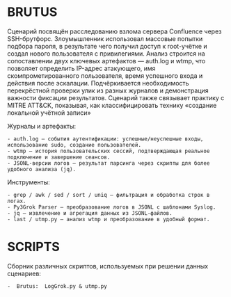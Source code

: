 #  BRUTUS
  Сценарий посвящён расследованию взлома сервера Confluence через SSH-брутфорс.
  Злоумышленник использовал массовые попытки подбора пароля, в результате чего получил доступ к root-учётке и создал нового пользователя с привилегиями.
  Анализ строится на сопоставлении двух ключевых артефактов — auth.log и wtmp, что позволяет определить IP-адрес атакующего, имя скомпрометированного пользователя, время успешного входа и действия после эскалации.
  Подчёркивается необходимость перекрёстной проверки улик из разных журналов и демонстрация важности фиксации результатов.
  Сценарий также связывает практику с MITRE ATT&CK, показывая, как классифицировать технику «создание локальной учётной записи»

  Журналы и артефакты:

    - auth.log — события аутентификации: успешные/неуспешные входы, использование sudo, создание пользователей.
    - wtmp — история пользовательских сессий, подтверждающая реальное подключение и завершение сеансов.
    - JSONL-версии логов — результат парсинга через скрипты для более удобного анализа (jq).

  Инструменты:

    - grep / awk / sed / sort / uniq — фильтрация и обработка строк в логах.
    - Py3Grok Parser — преобразование логов в JSONL с шаблонами Syslog.
    - jq — извлечение и агрегация данных из JSONL-файлов.
    - last / utmp.py — анализ wtmp и преобразование в удобный формат.

#  SCRIPTS
  Сборник различных скриптов, используемых при решении данных сценариев:

    -  Brutus:  LogGrok.py & utmp.py
